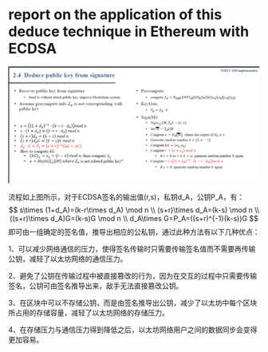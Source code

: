 # report on the application of this deduce technique in Ethereum with ECDSA

<img src=".\md_image\process.png" alt="image" style="zoom:100%;" />

流程如上图所示，对于ECDSA签名的输出值(r,s)，私钥d_A，公钥P_A，有：
$$
s\times (1+d_A)=(k-r\times d_A) \mod n \\
(s+r)\times d_A=(k-s) \mod n \\
((s+r)\times d_A)G=(k-s)G \mod n \\
d_A\times G=P_A=((s+r)^{-1}(k-s))G
$$
即可由一组确定的签名值，推导出相应的公私钥，通过此种方法有以下几种优点：

1、可以减少网络通信的压力，使得签名传输时只需要传输签名值而不需要再传输公钥，减轻了以太坊网络的通信压力。

2、避免了公钥在传输过程中被直接篡改的行为，因为在交互的过程中只需要传输签名，公钥可由签名推导出来，敌手无法直接篡改公钥。

3、在区块中可以不存储公钥，而是由签名推导出公钥，减少了以太坊中每个区块所占用的存储容量，减轻了以太坊网络的存储压力。

4、在存储压力与通信压力得到降低之后，以太坊网络用户之间的数据同步会变得更加容易。
